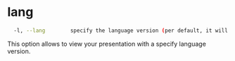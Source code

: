 # lang

```sh
  -l, --lang        specify the language version (per default, it will use the .lang.json file with default information)
```

This option allows to view your presentation with a specify language version.
